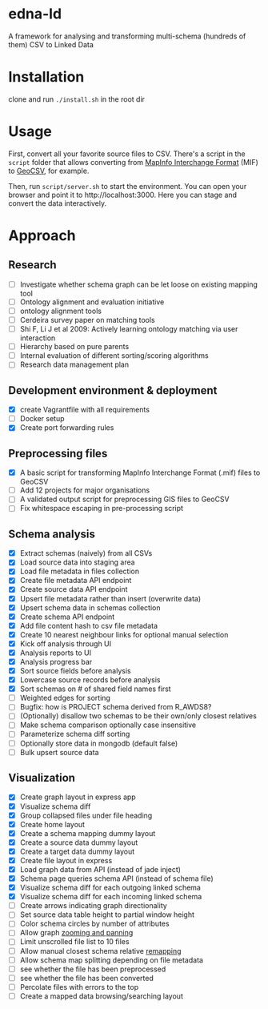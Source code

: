 # edna-ld
A framework for analysing and transforming multi-schema (hundreds of them) CSV to Linked Data

# Installation
clone and run `./install.sh` in the root dir

# Usage
First, convert all your favorite source files to CSV. There's a script in the `script` folder that allows converting from [MapInfo Interchange Format](https://en.wikipedia.org/wiki/MapInfo_Interchange_Format) (MIF) to [GeoCSV](http://giswiki.hsr.ch/GeoCSV), for example.

Then, run `script/server.sh` to start the environment. You can open your browser and point it to http://localhost:3000. Here you can stage and convert the data interactively.

# Approach
## Research
- [ ] Investigate whether schema graph can be let loose on existing mapping tool
- [ ] Ontology alignment and evaluation initiative
- [ ] ontology alignment tools
- [ ] Cerdeira survey paper on matching tools
- [ ] Shi F, Li J et al 2009: Actively learning ontology matching via user interaction
- [ ] Hierarchy based on pure parents
- [ ] Internal evaluation of different sorting/scoring algorithms
- [ ] Research data management plan

## Development environment & deployment
- [X] create Vagrantfile with all requirements
- [ ] Docker setup
- [X] Create port forwarding rules

## Preprocessing files
- [X] A basic script for transforming MapInfo Interchange Format (.mif) files to GeoCSV
- [ ] Add 12 projects for major organisations
- [ ] A validated output script for preprocessing GIS files to GeoCSV
- [ ] Fix whitespace escaping in pre-processing script

## Schema analysis
- [X] Extract schemas (naively) from all CSVs
- [X] Load source data into staging area
- [X] Load file metadata in files collection
- [X] Create file metadata API endpoint
- [X] Create source data API endpoint
- [X] Upsert file metadata rather than insert (overwrite data)
- [X] Upsert schema data in schemas collection
- [X] Create schema API endpoint
- [X] Add file content hash to csv file metadata
- [X] Create 10 nearest neighbour links for optional manual selection
- [X] Kick off analysis through UI
- [X] Analysis reports to UI
- [X] Analysis progress bar
- [X] Sort source fields before analysis
- [X] Lowercase source records before analysis
- [X] Sort schemas on # of shared field names first
- [ ] Weighted edges for sorting
- [ ] Bugfix: how is PROJECT schema derived from R_AWDS8?
- [ ] (Optionally) disallow two schemas to be their own/only closest relatives
- [ ] Make schema comparison optionally case insensitive
- [ ] Parameterize schema diff sorting
- [ ] Optionally store data in mongodb (default false)
- [ ] Bulk upsert source data

## Visualization
- [X] Create graph layout in express app
- [X] Visualize schema diff
- [X] Group collapsed files under file heading
- [X] Create home layout
- [X] Create a schema mapping dummy layout
- [X] Create a source data dummy layout
- [X] Create a target data dummy layout
- [X] Create file layout in express
- [X] Load graph data from API (instead of jade inject)
- [X] Schema page queries schema API (instead of schema file)
- [X] Visualize schema diff for each outgoing linked schema
- [X] Visualize schema diff for each incoming linked schema
- [ ] Create arrows indicating graph directionality
- [ ] Set source data table height to partial window height
- [ ] Color schema circles by number of attributes
- [ ] Allow graph [zooming and panning](http://codepen.io/techslides/pen/zowLd)
- [ ] Limit unscrolled file list to 10 files
- [ ] Allow manual closest schema relative [remapping](http://bl.ocks.org/rkirsling/5001347)
- [ ] Allow schema map splitting depending on file metadata
- [ ] see whether the file has been preprocessed
- [ ] see whether the file has been converted
- [ ] Percolate files with errors to the top
- [ ] Create a mapped data browsing/searching layout
